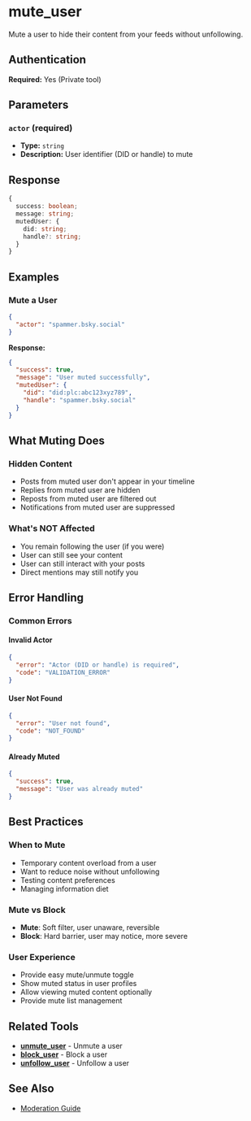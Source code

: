 # mute_user

Mute a user to hide their content from your feeds without unfollowing.

## Authentication

**Required:** Yes (Private tool)

## Parameters

### `actor` (required)
- **Type:** `string`
- **Description:** User identifier (DID or handle) to mute

## Response

```typescript
{
  success: boolean;
  message: string;
  mutedUser: {
    did: string;
    handle?: string;
  }
}
```

## Examples

### Mute a User

```json
{
  "actor": "spammer.bsky.social"
}
```

**Response:**
```json
{
  "success": true,
  "message": "User muted successfully",
  "mutedUser": {
    "did": "did:plc:abc123xyz789",
    "handle": "spammer.bsky.social"
  }
}
```

## What Muting Does

### Hidden Content
- Posts from muted user don't appear in your timeline
- Replies from muted user are hidden
- Reposts from muted user are filtered out
- Notifications from muted user are suppressed

### What's NOT Affected
- You remain following the user (if you were)
- User can still see your content
- User can still interact with your posts
- Direct mentions may still notify you

## Error Handling

### Common Errors

#### Invalid Actor
```json
{
  "error": "Actor (DID or handle) is required",
  "code": "VALIDATION_ERROR"
}
```

#### User Not Found
```json
{
  "error": "User not found",
  "code": "NOT_FOUND"
}
```

#### Already Muted
```json
{
  "success": true,
  "message": "User was already muted"
}
```

## Best Practices

### When to Mute
- Temporary content overload from a user
- Want to reduce noise without unfollowing
- Testing content preferences
- Managing information diet

### Mute vs Block
- **Mute**: Soft filter, user unaware, reversible
- **Block**: Hard barrier, user may notice, more severe

### User Experience
- Provide easy mute/unmute toggle
- Show muted status in user profiles
- Allow viewing muted content optionally
- Provide mute list management

## Related Tools

- **[unmute_user](./unmute-user.md)** - Unmute a user
- **[block_user](./block-user.md)** - Block a user
- **[unfollow_user](./unfollow-user.md)** - Unfollow a user

## See Also

- [Moderation Guide](../../guide/tools-resources.md#moderation)


